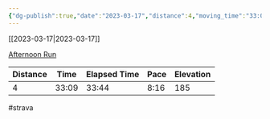```yaml
---
{"dg-publish":true,"date":"2023-03-17","distance":4,"moving_time":"33:09","elapsed_time":"33:44","pace":"8:16","total_elevation_gain":185,"url":"https://www.strava.com/activities/8732137741","permalink":"/01-personal/strava/2023-03-17-afternoon-run/","dgPassFrontmatter":true}
---
```



[[2023-03-17\|2023-03-17]]

[Afternoon Run](https://www.strava.com/activities/8732137741)

| Distance | Time  | Elapsed Time | Pace | Elevation |
| -------- | ----- | ------------ | ---- | --------- |
| 4        | 33:09 | 33:44        | 8:16 | 185       |




#strava
